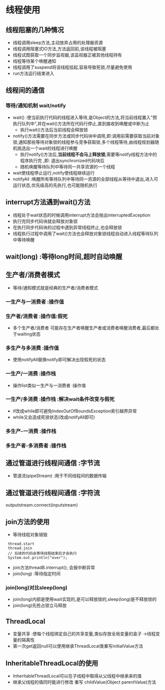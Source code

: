 # 线程使用

## 线程阻塞的几种情况
- 线程调用sleep方法,主动放弃占用的处理器资源
- 线程调用阻塞式IO方法,方法返回前,该线程被阻塞
- 线程试图获取一个同步监视器,该监视器正被其他线程持有
- 线程等待某个唤醒通知
- 线程调用了suspend将该线程挂起,容易导致死锁,尽量避免使用
- run方法运行结束进入

## 线程间的通信

### 等待/通知机制 wait/notify
- wait() :使当前执行代码的线程进入等待,是Object的方法,将当前线程置入"预执行队列中",并在wait()方法所在代码行停止,直到接收到唤醒或中断为止
	- 执行wait()方法后当前线程会释放锁
- notify()方法需要在同步方法或同步代码块中调用,即:调用前需要获取当前对象锁,通知那些等待对象锁的线程参与竞争获取锁,多个线程等待,由线程规划器随机挑选出一个wait的线程进行唤醒
	- 执行notify()方法后,**当前线程不会马上释放锁**,需要等notify线程方法中的程序执行完 ,即: 退出synchronized代码块后
	- 随机唤醒等待队列中等待同一共享资源的一个线程
- wait使线程停止运行,notify使线程继续运行
- notifyAll :唤醒所有等待队列中等待同一资源的全部线程从等待中退出,进入可运行状态,优先级高的先执行,也可能随机执行



## interrupt方法遇到wait()方法
- 线程处于wait状态的时候调用interrupt方法会抛出interruptedException
- 执行完同步代码块就会释放对象锁
- 在执行同步代码块的过程中遇到异常线程终止,也会释放锁
- 线程执行过程中调用了wait()方法也会释放对象锁线程自动进入线程等待队列中等待唤醒

## wait(long) :等待long时间,超时自动唤醒


## 生产者/消费者模式
- 等待/通知模式就是经典的生产者/消费者模式
### 一生产与一消费者 :操作值
### 生产者/消费者 :操作值:假死
- 多个生产者/消费者 可能存在生产者唤醒生产者或消费者唤醒消费者,最后都处于waiting状态
### 多生产与多消费 :操作值
- 使用notifyAll替换notify即可解决出现假死的状态
### 一生产/一消费 :操作栈
- 操作list类似一生产与一消费者 :操作值
### 一生产/多消费 :操作栈 :解决wait条件改变与假死
- if改成while即可避免IndexOutOfBoundsException索引越界异常
- while又会造成死锁状态(改成notifyAll即可)
### 多生产-一消费 :操作栈
### 多生产者-多消费者 :操作栈

## 通过管道进行线程间通信 :字节流
- 管道流(pipeStream) :用于不同线程间的数据传输

## 通过管道进行线程间通信 :字符流
outputstream.connect(inputstream)

## join方法的使用
- 等待线程对象销毁
```		
 thread.start
 thread.join
 // 后续的代码会等待线程结束后才会执行
 System.out.println("over");
```
- join方法threadB.interrupt(); 会报中断异常
- join(long) :等待指定时间
### join(long)对比sleep(long)
- join(long)内部是使用wait实现的,是可以释放锁的,sleep(long)是不释放锁的
- join(long)先抢占锁立马释放

## ThreadLocal
- 变量共享 :使每个线程绑定自己的共享变量,类似存放全局变量的盒子 ->线程变量的隔离性
- 第一次get返回null可以使用继承ThreadLocal类重写initialValue方法


## InheritableThreadLocal的使用
- InheritableThreadLocal可以在子线程中取得从父线程中继承来的值
- 继承父线程的值同时能进行修改 重写 childValue(Object parentValue)方法
